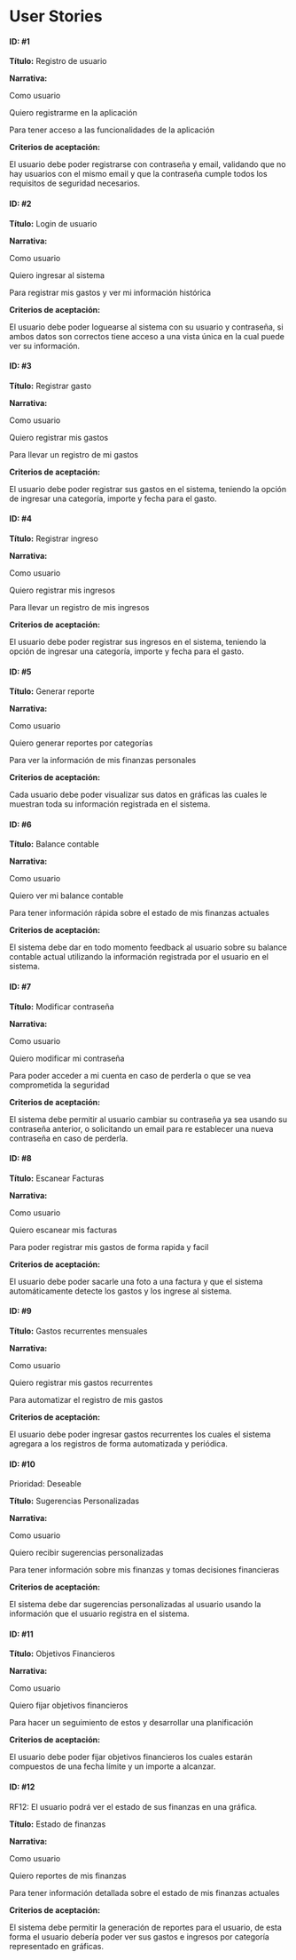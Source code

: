 # User Stories

#### ID: #1

**Título:** Registro de usuario

**Narrativa:**

Como usuario

Quiero registrarme en la aplicación

Para tener acceso a las funcionalidades de la aplicación

**Criterios de aceptación:**

El usuario debe poder registrarse con contraseña y email, validando que no hay usuarios con el mismo email y que la contraseña cumple todos los requisitos de seguridad necesarios.

#### **ID: #2**

**Título:** Login de usuario

**Narrativa:**

Como usuario

Quiero ingresar al sistema

Para registrar mis gastos y ver mi información histórica

**Criterios de aceptación:**

El usuario debe poder loguearse al sistema con su usuario y contraseña, si ambos datos son correctos tiene acceso a una vista única en la cual puede ver su información.

#### **ID: #3**

**Título:** Registrar gasto

**Narrativa:**

Como usuario

Quiero registrar mis gastos

Para llevar un registro de mi gastos

**Criterios de aceptación:**

El usuario debe poder registrar sus gastos en el sistema, teniendo la opción de ingresar una categoría, importe y fecha para el gasto.

#### **ID: #4**

**Título:** Registrar ingreso

**Narrativa:**

Como usuario

Quiero registrar mis ingresos

Para llevar un registro de mis ingresos

**Criterios de aceptación:**

El usuario debe poder registrar sus ingresos en el sistema, teniendo la opción de ingresar una categoría, importe y fecha para el gasto.

#### **ID: #5**

**Título:** Generar reporte

**Narrativa:**

Como usuario

Quiero generar reportes por categorías

Para ver la información de mis finanzas personales

**Criterios de aceptación:**

Cada usuario debe poder visualizar sus datos en gráficas las cuales le muestran toda su información registrada en el sistema.

#### **ID: #6**

**Título:** Balance contable

**Narrativa:**

Como usuario

Quiero ver mi balance contable

Para tener información rápida sobre el estado de mis finanzas actuales

**Criterios de aceptación:**

El sistema debe dar en todo momento feedback al usuario sobre su balance contable actual utilizando la información registrada por el usuario en el sistema.

#### **ID: #7**

**Título:** Modificar contraseña

**Narrativa:**

Como usuario

Quiero modificar mi contraseña

Para poder acceder a mi cuenta en caso de perderla o que se vea comprometida la seguridad

**Criterios de aceptación:**

El sistema debe permitir al usuario cambiar su contraseña ya sea usando su contraseña anterior, o solicitando un email para re establecer una nueva contraseña en caso de perderla.

#### **ID: #8**

**Título:** Escanear Facturas

**Narrativa:**

Como usuario

Quiero escanear mis facturas

Para poder registrar mis gastos de forma rapida y facil

**Criterios de aceptación:**

El usuario debe poder sacarle una foto a una factura y que el sistema automáticamente detecte los gastos y los ingrese al sistema.

#### **ID: #9**

**Título:** Gastos recurrentes mensuales

**Narrativa:**

Como usuario

Quiero registrar mis gastos recurrentes

Para automatizar el registro de mis gastos

**Criterios de aceptación:**

El usuario debe poder ingresar gastos recurrentes los cuales el sistema agregara a los registros de forma automatizada y periódica.

#### **ID: #10**

Prioridad: Deseable

**Título:** Sugerencias Personalizadas

**Narrativa:**

Como usuario

Quiero recibir sugerencias personalizadas

Para tener información sobre mis finanzas y tomas decisiones financieras

**Criterios de aceptación:**

El sistema debe dar sugerencias personalizadas al usuario usando la información que el usuario registra en el sistema.

#### **ID: #11**

**Título:** Objetivos Financieros

**Narrativa:**

Como usuario

Quiero fijar objetivos financieros

Para hacer un seguimiento de estos y desarrollar una planificación

**Criterios de aceptación:**

El usuario debe poder fijar objetivos financieros los cuales estarán compuestos de una fecha límite y un importe a alcanzar.

#### **ID: #12**

RF12: El usuario podrá ver el estado de sus finanzas en una gráfica.

**Título:** Estado de finanzas

**Narrativa:**

Como usuario

Quiero reportes de mis finanzas

Para tener información detallada sobre el estado de mis finanzas actuales

**Criterios de aceptación:**

El sistema debe permitir la generación de reportes para el usuario, de esta forma el usuario debería poder ver sus gastos e ingresos por categoría representado en gráficas.
